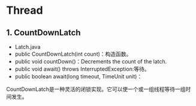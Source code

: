 # Thread
## 1. CountDownLatch
- Latch.java
- public CountDownLatch(int count)：构造函数。
- public void countDown()：Decrements the count of the latch.  
- public void await() throws InterruptedException:等待。 
- public boolean await(long timeout, TimeUnit unit)：  


CountDownLatch是一种灵活的闭锁实现。它可以使一个或一组线程等待一组时间发生。
